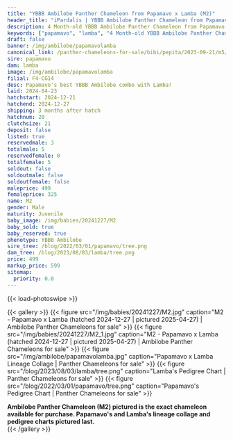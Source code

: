 ```yaml
---
title: "YBBB Ambilobe Panther Chameleon from Papamavo x Lamba (M2)"
header_title: "iPardalis | YBBB Ambilobe Panther Chameleon from Papamavo x Lamba | M2"
description: 4 Month-old YBBB Ambilobe Panther Chameleon from Papamavo and Lamba. Papamavo's best YBBB Ambilobe combo with Lamba! We've included sire and dam dendrograms if available, but you can view our Papamavo or Lamba breeder pages for more information.
keywords: ["papamavo", "lamba", "4 Month-old YBBB Ambilobe Panther Chameleon", "baby chameleons for sale", "buy panther chameleon", "panther for sale", "ambilobe panther chameleons for sale", "ambilobe panther chameleon for sale"]
draft: false
banner: /img/ambilobe/papamavolamba
canonical_link: /panther-chameleons-for-sale/bibi/pepita/2023-09-21/m5/
sire: papamavo
dam: lamba
image: /img/ambilobe/papamavolamba
filial: F4-CG14
desc: Papamavo's best YBBB Ambilobe combo with Lamba!
laid: 2024-04-23
hatchstart: 2024-12-21
hatchend: 2024-12-27
shipping: 3 months after hatch
hatchnum: 20
clutchsize: 21
deposit: false
listed: true
reservedmale: 3
totalmale: 5
reservedfemale: 0
totalfemale: 5
soldout: false
soldoutmale: false
soldoutfemale: false
maleprice: 499
femaleprice: 325
name: M2
gender: Male
maturity: Juvenile
baby_image: /img/babies/20241227/M2
baby_sold: true
baby_reserved: true
phenotype: YBBB Ambilobe
sire_tree: /blog/2022/03/01/papamavo/tree.png
dam_tree: /blog/2023/08/03/lamba/tree.png
price: 499
markup_price: 599
sitemap: 
  priority: 0.0
---
```


{{< load-photoswipe >}}

{{< gallery >}}
  {{< figure src="/img/babies/20241227/M2.jpg" caption="M2 - Papamavo x Lamba (hatched 2024-12-27 | pictured 2025-04-27) | Ambilobe Panther Chameleons for sale" >}}
  {{< figure src="/img/babies/20241227/M2_1.jpg" caption="M2 - Papamavo x Lamba (hatched 2024-12-27 | pictured 2025-04-27) | Ambilobe Panther Chameleons for sale" >}}
  {{< figure src="/img/ambilobe/papamavolamba.jpg" caption="Papamavo x Lamba Lineage Collage | Panther Chameleons for sale" >}}
  {{< figure src="/blog/2023/08/03/lamba/tree.png" caption="Lamba's Pedigree Chart | Panther Chameleons for sale" >}}
  {{< figure src="/blog/2022/03/01/papamavo/tree.png" caption="Papamavo's Pedigree Chart | Panther Chameleons for sale" >}}
  <figcaption itemprop="description"><strong>Ambilobe Panther Chameleon (M2) pictured is the exact chameleon available for purchase. Papamavo's and Lamba's lineage collage and pedigree charts pictured last.</strong></figcaption>
{{< /gallery >}}
